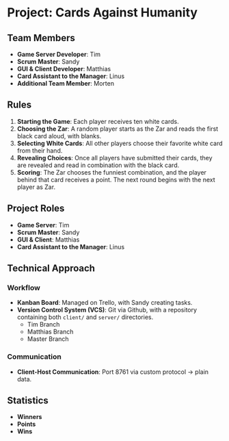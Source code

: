 # Project: Cards Against Humanity

## Team Members

- **Game Server Developer**: Tim
- **Scrum Master**: Sandy
- **GUI & Client Developer**: Matthias
- **Card Assistant to the Manager**: Linus
- **Additional Team Member**: Morten

## Rules

1. **Starting the Game**: Each player receives ten white cards.
2. **Choosing the Zar**: A random player starts as the Zar and reads the first black card aloud, with blanks.
3. **Selecting White Cards**: All other players choose their favorite white card from their hand.
4. **Revealing Choices**: Once all players have submitted their cards, they are revealed and read in combination with the black card.
5. **Scoring**: The Zar chooses the funniest combination, and the player behind that card receives a point. The next round begins with the next player as Zar.

## Project Roles

- **Game Server**: Tim
- **Scrum Master**: Sandy
- **GUI & Client**: Matthias
- **Card Assistant to the Manager**: Linus

## Technical Approach

### Workflow

- **Kanban Board**: Managed on Trello, with Sandy creating tasks.
- **Version Control System (VCS)**: Git via Github, with a repository containing both `client/` and `server/` directories.
  - Tim Branch
  - Matthias Branch
  - Master Branch

### Communication

- **Client-Host Communication**: Port 8761 via custom protocol -> plain data.

## Statistics

- **Winners**
- **Points**
- **Wins**
